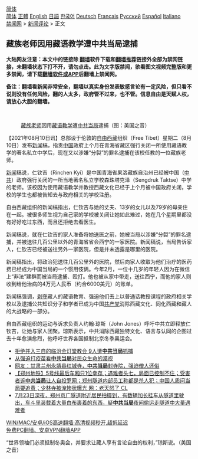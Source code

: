  <!-- 面包屑导航 --> <div class="breadcrumb"><!-- GTranslate: https://gtranslate.io/ -->  <div class="switcher notranslate">  <div class="selected">  <a href="#" onclick="return false;"> 简体</a>  </div>  <div class="option">  <a href="https://www.bannedbook.org" onclick="doGTranslate('zh-CN|zh-CN');jQuery('div.switcher div.selected a').html(jQuery(this).html());return false;" title="简体中文" class="nturl selected"> 简体</a>  <a href="https://www.bannedbook.org/zh-tw/" onclick="doGTranslate('zh-CN|zh-TW');jQuery('div.switcher div.selected a').html(jQuery(this).html());return false;" title="繁體中文" class="nturl"> 正體</a>  <a href="https://www.bannedbook.org/en/" onclick="doGTranslate('zh-CN|en');jQuery('div.switcher div.selected a').html(jQuery(this).html());return false;" title="English" class="nturl"> English</a>  <a href="https://www.bannedbook.org/ja/" onclick="doGTranslate('zh-CN|ja');jQuery('div.switcher div.selected a').html(jQuery(this).html());return false;" title="日本語" class="nturl"> 日語</a>  <a href="https://www.bannedbook.org/ko/" onclick="doGTranslate('zh-CN|ko');jQuery('div.switcher div.selected a').html(jQuery(this).html());return false;" title="한국어" class="nturl"> 한국어</a>  <a href="https://www.bannedbook.org/de/" onclick="doGTranslate('zh-CN|de');jQuery('div.switcher div.selected a').html(jQuery(this).html());return false;" title="Deutsch" class="nturl"> Deutsch</a>  <a href="https://www.bannedbook.org/fr/" onclick="doGTranslate('zh-CN|fr');jQuery('div.switcher div.selected a').html(jQuery(this).html());return false;" title="Français" class="nturl"> Français</a>  <a href="https://www.bannedbook.org/ru/" onclick="doGTranslate('zh-CN|ru');jQuery('div.switcher div.selected a').html(jQuery(this).html());return false;" title="Русский" class="nturl"> Русский</a>  <a href="https://www.bannedbook.org/es/" onclick="doGTranslate('zh-CN|es');jQuery('div.switcher div.selected a').html(jQuery(this).html());return false;" title="Español" class="nturl"> Español</a>  <a href="https://www.bannedbook.org/it/" onclick="doGTranslate('zh-CN|it');jQuery('div.switcher div.selected a').html(jQuery(this).html());return false;" title="Italiano" class="nturl"> Italiano</a>  </div>  </div>      <div class='breadcrumb-sub'><!-- Breadcrumb NavXT 6.3.0 --> <a href="https://www.bannedbook.org/" class="home">禁闻网</a> &gt; <a href="https://www.bannedbook.org/bnews/comments/" class="category">新闻评论</a> &gt; 正文</div></div><h2>藏族老师因用藏语教学遭中共当局逮捕</h2> <p class="notice"><b>大陆网友注意：本文中的链接除 <a href="https://github.com/bannedbook/fanqiang" >翻墙</a>软件下载和<a href="https://github.com/killgcd/justmysocks/blob/master/README.md">翻墙推荐</a>链接外全部为禁网链接，未翻墙状态下打不开，请勿点击。此为文字版禁闻，欲看图文视频完整版和更多禁闻，请下载<a href="https://github.com/bannedbook/fanqiang">翻墙软件或APP</a>后翻墙上禁闻网。</p><p>备注：翻墙看新闻非常安全，翻墙以真实身份发表敏感言论有一定风险，但只看不说则没有任何风险，翻的人太多，政府管不过来，也不管。信息自由是天赋人权，请放心大胆的翻墙。</b></p>  <div class="entry"> <br /> <figure><a href="https://i0.wp.com/upload-images-bucket-v64rleca837do.s3.eu-west-1.amazonaws.com/wp-content/uploads/2021/08/10230548/Screen-Shot-2021-08-10-at-19.05.21.png?fit=752%2C1130&#038;ssl=1" data-caption="藏族老师因用藏语教学遭中共当局逮捕（图：美国之音）"></a><figcaption class="wp-caption-text"><a href="https://www.bannedbook.org/bnews/tag/%e8%97%8f%e6%97%8f/" class="st_tag internal_tag" rel="tag" title="标签 藏族 下的日志">藏族</a><a href="https://www.bannedbook.org/bnews/tag/%e8%80%81%e5%b8%88/" class="st_tag internal_tag" rel="tag" title="标签 老师 下的日志">老师</a>因用<a href="https://www.bannedbook.org/bnews/tag/%E8%97%8F%E8%AF%AD/" class="st_tag internal_tag" rel="tag" title="标签 藏语 下的日志">藏语</a><a href="https://www.bannedbook.org/bnews/tag/%E6%95%99%E5%AD%A6/" class="st_tag internal_tag" rel="tag" title="标签 教学 下的日志">教学</a>遭<a href="https://www.bannedbook.org/bnews/tag/%E4%B8%AD%E5%85%B1%E5%BD%93%E5%B1%80/" class="st_tag internal_tag" rel="tag" title="标签 中共当局 下的日志">中共当局</a>逮捕（图：美国之音）</figcaption></figure> <p>【2021年08月10日讯】总部设于伦敦的<span class='wp_keywordlink'><a href="https://www.bannedbook.org/forum22/" title="自由西藏论坛 西藏人权论坛 西藏问题" target="_blank">自由西藏</a></span>组织（Free Tibet）星期二（8月10日）发布<span class='wp_keywordlink_affiliate'><a href="https://www.bannedbook.org/" title="新闻">新闻</a></span>稿，指责<span class='wp_keywordlink_affiliate'><a href="https://www.bannedbook.org/" title="中国" target="_blank">中国</a></span>政府上个月在青海省藏区强行关闭一所使用藏语教学的著名私立中学后，现在又以涉嫌“分裂”的罪名逮捕在该校任教的一位藏族老师。</p> <p><a href="https://www.bannedbook.org/bnews/tag/%E6%96%B0%E9%97%BB/" class="st_tag internal_tag" rel="tag" title="标签 新闻 下的日志">新闻</a>稿说，仁钦吉（Rinchen Kyi）是中国青海省果洛藏族自治州已经被中国（<a href="https://www.bannedbook.org/bnews/tag/%e4%b8%ad%e5%85%b1/" class="st_tag internal_tag" rel="tag" title="标签 中共 下的日志">中共</a>）政府强行关闭的一所当地著名私立学校森珠塔克泽（Sengdruk Taktse）中学的老师。该校因为使用藏语教学并教授西藏文化已经于上个月被中国政府关闭，学校的学生也都被告知去与政府相关的学校注册。</p>  <p>自由西藏组织的新闻稿指出，仁钦吉与她的丈夫、13岁的女儿以及79岁的母亲住在一起。被很多师生视为自己家的学校被关闭让她如此难过，她在几个星期里都没有好好吃过东西，而且还拒绝去看医生。</p> <p>新闻稿说，就在仁钦吉的家人准备将她送医之前，她被当局以涉嫌“分裂”的罪名逮捕，并被送往几百公里以外的青海省省会西宁的一家医院。新闻稿说，当局告诉家人，仁钦吉已经被送往另外一家医院，但是并未透露是哪里的医院。</p>  <p>新闻稿指出，将政治犯送往几百公里外的医院，然后向家人收取为他们治疗的医药费已经成为中国当局的一个惯用伎俩。今年2月，一位十几岁的年轻人因为在微信上“非法”建群而被当局逮捕、殴打。他也被从家中带走，送往西宁，而他的家人则收到给他治病的4万元人民币（约合6000美元）的账单。</p> <p>新闻稿强调，<span class='wp_keywordlink'><a href="https://www.bannedbook.org/forum2/topic21.html" title="《剥夺》 黄建民 著" target="_blank">剥夺</a></span>藏人的藏语教育、强迫他们去上以普通话教授课程的政府相关学校以及逮捕公共知识分子和学者已成为中国<a href="https://www.bannedbook.org/bnews/tag/%e5%85%b1%e4%ba%a7%e5%85%9a/" class="st_tag internal_tag" rel="tag" title="标签 共产党 下的日志">共产党</a>消除西藏文化、同化西藏和藏人的大战略的一部分。</p>  <p>自由西藏组织的运动与诉求负责人约翰∙琼斯（John Jones）呼吁中共立即释放仁钦吉，让她与家人团聚。琼斯表示，中共消除西藏独特文化、语言与认同的企图过去十年愈演愈烈，他呼吁世界各国抵制北京冬季奥运会。</p> <ul class='op-related-articles' title='相关阅读'> <li><a href='https://www.bannedbook.org/bnews/cbnews/20210809/1603225.html' target='_blank'>拒绝并入三自的临汾金灯堂教会 9人遭<b>中共当局</b>抓捕</a></li> <li><a href='https://www.bannedbook.org/bnews/renquan/20210803/1599154.html' target='_blank'>从强迫打疫苗看<b>中共当局</b>对民众生命的漠视</a></li> <li><a href='https://www.bannedbook.org/bnews/bannedvideo/20210801/1598219.html' target='_blank'>网友：甘肃兰州永靖县红城寺，<b>中共当局</b>封寺院，强迫僧人还俗</a></li> <li><a href='https://www.bannedbook.org/bnews/bannedvideo/20210729/1596028.html' target='_blank'>【郑州地铁】5号线最后车厢只1位幸存；遇难者头七，局面已控制不住；受害者诉<b>中共当局</b>让人自投罗网；郑州隧道内部员工称都是杀人犯；中国人质问当局要追责；少林寺被淹惨状曝光 网：老天怒了 CL</a></li> <li><a href='https://www.bannedbook.org/bnews/bannedvideo/20210724/1593471.html' target='_blank'>7月23日深夜，郑州京广隧道附近居民拍摄到，有数辆加长挂车从隧道里驶出，车斗里装载着大量白布裹着的东西，疑<b>中共当局</b>夜间偷运走隧道中大量遇难者</a></li> </ul> <p class="texttj"> <a href="https://github.com/bannedbook/fanqiang/wiki/V2ray%E6%9C%BA%E5%9C%BA" target="_blank">WIN/MAC/安卓/iOS高速翻墙:高清视频秒开,超低延迟</a><br/> <a href="https://github.com/bannedbook/fanqiang/wiki/%E7%A6%81%E9%97%BB%E7%BD%91%E5%AE%89%E5%8D%93%E7%BF%BB%E5%A2%99%E6%96%B0%E9%97%BBAPP" target="_blank">免费PC翻墙、安卓VPN翻墙APP</a></p> <p>“世界领袖们必须抵制冬奥会，并要求让藏人享有言论自由的权利，”琼斯说。（美国之音）</p><a name='sharetosocial'></a>  <div style="margin-bottom:5px;padding-bottom:5px;clear:both"> <div id="archive-pix-1" class="banner-ads"> <!-- AuctionX Display platform tag START --> <div id="26318x728x90x621x_ADSLOT2" clicktrack="%%CLICK_URL_ESC%%"></div> <!-- AuctionX Display platform tag END --> </div> <div id="archive-pix-2" class="banner-ads"> <!-- AuctionX Display platform tag START --> <div id="26315x300x250x621x_ADSLOT2" clicktrack="%%CLICK_URL_ESC%%"></div> <!-- AuctionX Display platform tag END --> </div> </div>  <div id="archive-pix-1" class="banner-ads"> <!-- AuctionX Display platform tag START --> <div id="26318x728x90x621x_ADSLOT3" clicktrack="%%CLICK_URL_ESC%%"></div> <!-- AuctionX Display platform tag END --> </div> </div><!--END ENTRY--> 